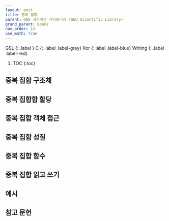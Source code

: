 ```yaml
---
layout: post
title: 중복 집합
parent: GNU 과학계산 라이브러리 (GNU Scientific Library)
grand_parent: Books
nav_order: 13
use_math: true
---
```


GSL
{: .label }
C
{: .label .label-grey}
Kor
{: label .label-blue}
Writing
{: .label .label-red}


1. TOC
{:toc}


## 중복 집합 구조체

## 중복 집합합 할당

## 중복 집합 객체 접근

## 중복 집합 성질

## 중복 집합 함수

## 중복 집합 읽고 쓰기

## 예시

## 참고 문헌
